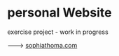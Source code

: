 # personal Website

exercise project - work in progress

--->  [sophiathoma.com](https://www.sophiathoma.com)

